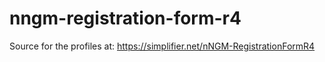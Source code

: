 # nngm-registration-form-r4

Source for the profiles at: https://simplifier.net/nNGM-RegistrationFormR4
